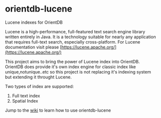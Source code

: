 orientdb-lucene
===============

Lucene indexes for OrientDB

Lucene is a high-performance, full-featured text search engine library written entirely in Java. It is a technology suitable for nearly any application that requires full-text search, especially cross-platform.
For Lucene documentation visit please [https://lucene.apache.org/](https://lucene.apache.org/)


This project aims to bring the power of Lucene index into OrientDB.
OrientDB does provide it's own index engine for classic index like unique,notunique..etc
so this project is not replacing it's indexing system but extending it throught Lucene.

Two types of index are supported:

1. Full text index
2. Spatial Index

Jump to the [wiki](https://github.com/orientechnologies/orientdb-lucene/wiki) to learn how to use orientdb-lucene
